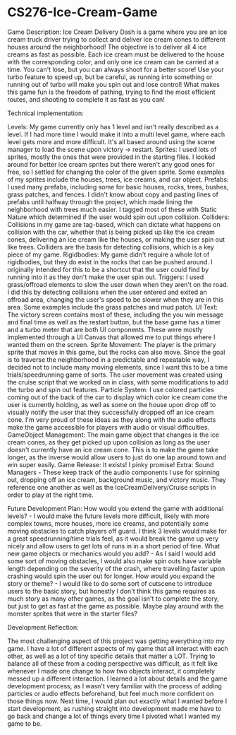 # CS276-Ice-Cream-Game

Game Description: Ice Cream Delivery Dash is a game where you are an ice cream truck driver trying to collect and deliver ice cream cones to different houses around the neighborhood! The objective is to deliver all 4 ice creams as fast as possible. Each ice cream must be delivered to the house with the corresponding color, and only one ice cream can be carried at a time. You can't lose, but you can always shoot for a better score! Use your turbo feature to speed up, but be careful, as running into something or running out of turbo will make you spin out and lose control! What makes this game fun is the freedom of pathing, trying to find the most efficient routes, and shooting to complete it as fast as you can!

Technical implementation:

Levels: My game currently only has 1 level and isn't really described as a level. If I had more time I would make it into a multi level game, where each level gets more and more difficult. It's all based around using the scene manager to load the scene upon victory -> restart.
Sprites: I used lots of sprites, mostly the ones that were provided in the starting files. I looked around for better ice cream sprites but there weren't any good ones for free, so I settled for changing the color of the given sprite. Some examples of my sprites include the houses, trees, ice creams, and car object.
Prefabs: I used many prefabs, including some for basic houses, rocks, trees, bushes, grass patches, and fences. I didn't know about copy and pasting lines of prefabs until halfway through the project, which made lining the neighborhood with trees much easier. I tagged most of these with Static Nature which determined if the user would spin out upon collision.
Colliders: Collisions in my game are tag-based, which can dictate what happens on collision with the car, whether that is being picked up like the ice cream cones, delivering an ice cream like the houses, or making the user spin out like trees. Colliders are the basis for detecting collisions, which is a key piece of my game.
Rigidbodies: My game didn't require a whole lot of rigidbodies, but they do exist in the rocks that can be pushed around. I originally intended for this to be a shortcut that the user could find by running into it as they don't make the user spin out. 
Triggers: I used grass/offroad elements to slow the user down when they aren't on the road. I did this by detecting collisions when the user entered and exited an offroad area, changing the user's speed to be slower when they are in this area. Some examples include the grass patches and mud patch.
UI Text: The victory screen contains most of these, including the you win message and final time as well as the restart button, but the base game has a timer and a turbo meter that are both UI components. These were mostly implemented through a UI Canvas that allowed me to put things where I wanted them on the screen.
Sprite Movement: The player is the primary sprite that moves in this game, but the rocks can also move. Since the goal is to traverse the neighborhood in a predictable and repeatable way, I decided not to include many moving elements, since I want this to be a time trials/speedrunning game of sorts. The user movement was created using the cruise script that we worked on in class, with some modifications to add the turbo and spin out features.
Particle System: I use colored particles coming out of the back of the car to display which color ice cream cone the user is currently holding, as well as some on the house upon drop off to visually notify the user that they successfully dropped off an ice cream cone. I'm very proud of these ideas as they along with the audio effects make the game accessible for players with audio or visual difficulties.
GameObject Management: The main game object that changes is the ice cream cones, as they get picked up upon collision as long as the user doesn't currently have an ice cream cone. This is to make the game take longer, as the inverse would allow users to just do one lap around town and win super easily. 
Game Release: It exists! I pinky promise!
Extra:
Sound Managers - These keep track of the audio components I use for spinning out, dropping off an ice cream, background music, and victory music. They reference one another as well as the IceCreamDelivery/Cruise scripts in order to play at the right time.

Future Development Plan:
How would you extend the game with additional levels? - I would make the future levels more difficult, likely with more complex towns, more houses, more ice creams, and potentially some moving obstacles to catch players off guard. I think 3 levels would make for a great speedrunning/time trials feel, as it would break the game up very nicely and allow users to get lots of runs in in a short period of tine.
What new game objects or mechanics would you add? - As I said I would add some sort of moving obstacles, I would also make spin outs have variable length depending on the severity of the crash, where travelling faster upon crashing would spin the user out for longer.
How would you expand the story or theme? - I would like to do some sort of cutscene to introduce users to the basic story, but honestly I don't think this game requires as much story as many other games, as the goal isn't to complete the story, but just to get as fast at the game as possible. Maybe play around with the monster sprites that were in the starter files?

Development Reflection:

The most challenging aspect of this project was getting everything into my game. I have a lot of different aspects of my game that all interact with each other, as well as a lot of tiny specific details that matter a LOT. Trying to balance all of these from a coding perspective was difficult, as it felt like whenever I made one change to how two objects interact, it completely messed up a different interaction. I learned a lot about details and the game development process, as I wasn't very familiar with the process of adding particles or audio effects beforehand, but feel much more confident on those things now. Next time, I would plan out exactly what I wanted before I start development, as rushing straight into development made me have to go back and change a lot of things every time I pivoted what I wanted my game to be.
